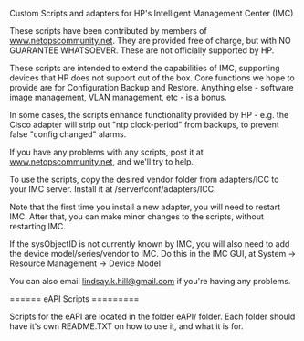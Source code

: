 Custom Scripts and adapters for HP's Intelligent Management Center (IMC)

These scripts have been contributed by members of www.netopscommunity.net. They are provided free of charge, but with NO GUARANTEE WHATSOEVER. These are not officially supported by HP.

These scripts are intended to extend the capabilities of IMC, supporting devices that HP does not support out of the box. Core functions we hope to provide are for Configuration Backup and Restore. Anything else - software image management, VLAN management, etc - is a bonus.

In some cases, the scripts enhance functionality provided by HP - e.g. the Cisco adapter will strip out "ntp clock-period" from backups, to prevent false "config changed" alarms.

If you have any problems with any scripts, post it at www.netopscommunity.net, and we'll try to help.

To use the scripts, copy the desired vendor folder from adapters/ICC to your IMC server. Install it at /server/conf/adapters/ICC.

Note that the first time you install a new adapter, you will need to restart IMC. After that, you can make minor changes to the scripts, without restarting IMC.

If the sysObjectID is not currently known by IMC, you will also need to add the device model/series/vendor to IMC. Do this in the IMC GUI, at System -> Resource Management -> Device Model





You can also email lindsay.k.hill@gmail.com if you're having any problems.

====== eAPI Scripts =========

Scripts for the eAPI are located in the folder eAPI/ folder.  Each folder should have it's own README.TXT on how to use it, and what it is for.
